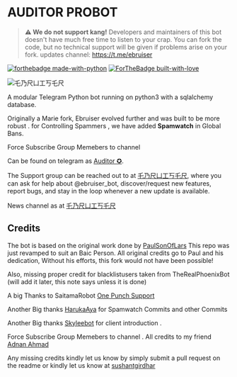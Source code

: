 # AUDITOR PROBOT

> **:warning: We do not support kang!** Developers and maintainers of this bot doesn't have much free time to listen to your crap.
> You can fork the code, but no technical support will be given if problems arise on your fork.
> updates channel: <https://t.me/ebruiser>

[![forthebadge made-with-python](http://ForTheBadge.com/images/badges/made-with-python.svg)](https://www.python.org/)
[![ForTheBadge built-with-love](http://ForTheBadge.com/images/badges/built-with-love.svg)](https://GitHub.com/Naereen/)

![乇乃尺凵工丂乇尺](https://telegra.ph/file/7699c3a2c49b799c7be59.png)


A modular Telegram Python bot running on python3 with a sqlalchemy database.

Originally a Marie fork, Ebruiser evolved further and was built to be more robust . for Controlling Spammers , we have added **Spamwatch** in Global Bans.

Force Subscribe Group Memebers to channel 

Can be found on telegram as [Auditor ✪](https://t.me/auditor_ProBot).

The Support group can be reached out to at [乇乃尺凵工丂乇尺](https://t.me/ebruiser), where you can ask for help about @ebruiser_bot, discover/request new features, report bugs, and stay in the loop whenever a new update is available. 

News channel as at [乇乃尺凵工丂乇尺](https://t.me/ebruiser) 


## Credits
The bot is based on the original work done by [PaulSonOfLars](https://github.com/PaulSonOfLars)
This repo was just revamped to suit an Baic Person. All original credits go to Paul and his dedication, Without his efforts, this fork would not have been possible!

Also, missing proper credit for blacklistusers taken from TheRealPhoenixBot (will add it later, this note says unless it is done)

A big Thanks to SaitamaRobot [One Punch Support](https://t.me/OnePunchSupport)

Another Big thanks [HarukaAya](https://https://t.me/HarukaAyaGroup) for Spamwatch Commits and other Commits

Another Big thanks [Skyleebot](https://https://t.me/skyleebot) for client introduction . 

Force Subscribe Group Memebers to channel . All credits to my friend [Adnan Ahmad](https://t.me/viperadnan)

Any missing credits kindly let us know by simply submit a pull request on the readme or kindly let us know at [sushantgirdhar](https://t.me/sushantgirdhar)
